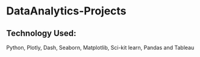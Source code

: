# DataAnalytics-Projects

## Technology Used:
  Python, Plotly, Dash, Seaborn, Matplotlib, Sci-kit learn, Pandas and Tableau
